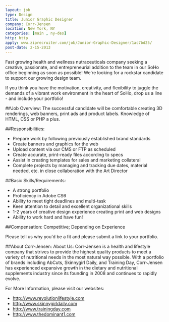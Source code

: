 ```yaml
---
layout: job
type: Design
title: Junior Graphic Designer
company: Corr-Jensen
location: New York, NY
categories: [main , ny-des]
http: http
apply: www.ziprecruiter.com/job/Junior-Graphic-Designer/1ac7bd25/
post-date: 2-15-2013
---
```


Fast growing health and wellness nutraceuticals company seeking a creative, passionate, and entrepreneurial addition to the team in our SoHo office beginning as soon as possible! We're looking for a rockstar candidate to support our growing design team.

If you think you have the motivation, creativity, and flexibility to juggle the demands of a vibrant work environment in the heart of SoHo, drop us a line - and include your portfolio!

##Job Overview: 
The successful candidate will be comfortable creating 3D renderings, web banners, print ads and product labels. Knowledge of HTML, CSS or PHP a plus.

##Responsibilities:
* Prepare work by following previously established brand standards
* Create banners and graphics for the web
* Upload content via our CMS or FTP as scheduled
* Create accurate, print-ready files according to specs
* Assist in creating templates for sales and marketing collateral
* Complete projects by managing and tracking due dates, material needed, etc. in close collaboration with the Art Director
 
##Basic Skills/Requirements:
* A strong portfolio
* Proficiency in Adobe CS6
* Ability to meet tight deadlines and multi-task
* Keen attention to detail and excellent organizational skills
* 1-2 years of creative design experience creating print and web designs
* Ability to work hard and have fun!

##Compensation: 
Competitive; Depending on Experience

Please tell us why you'd be a fit and please submit a link to your portfolio.

##About Corr-Jensen:
About Us: Corr-Jensen is a health and lifestyle company that strives to provide the highest quality products to meet a variety of nutritional needs in the most natural way possible. With a portfolio of brands including AbCuts, Skinnygirl Daily, and Training Day, Corr-Jensen has experienced expansive growth in the dietary and nutritional supplements industry since its founding in 2008 and continues to rapidly evolve. 

For More Information, please visit our websites: 
* <http://www.revolutionlifestyle.com>
* <http://www.skinnygirldaily.com> 
* <http://www.trainingday.com>
* <http://www.thedominant1.com>